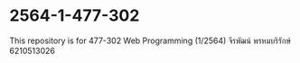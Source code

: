 # 2564-1-477-302
This repository is for 477-302 Web Programming (1/2564)
จีรพัฒน์ พรหมบริรักษ์ 6210513026
